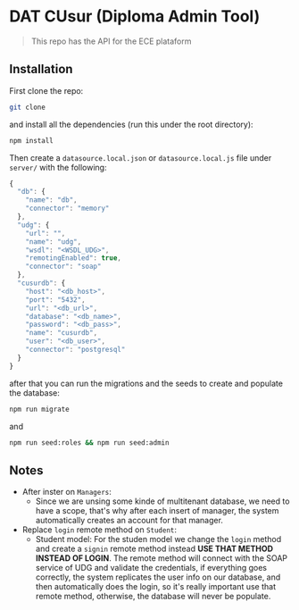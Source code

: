 # DAT CUsur (Diploma Admin Tool)

> This repo has the API for the ECE plataform

## Installation

First clone the repo:

```bash
git clone
```

and install all the dependencies (run this under the root directory):

```bash
npm install
```

Then create a `datasource.local.json` or `datasource.local.js` file under `server/` with the following:


```javascript
{
  "db": {
    "name": "db",
    "connector": "memory"
  },
  "udg": {
    "url": "",
    "name": "udg",
    "wsdl": "<WSDL_UDG>",
    "remotingEnabled": true,
    "connector": "soap"
  },
  "cusurdb": {
    "host": "<db_host>",
    "port": "5432",
    "url": "<db_url>",
    "database": "<db_name>",
    "password": "<db_pass>",
    "name": "cusurdb",
    "user": "<db_user>",
    "connector": "postgresql"
  }
}
```

after that you can run the migrations and the seeds to create and populate the database:

```bash
npm run migrate
```

and

```bash
npm run seed:roles && npm run seed:admin
```

## Notes

* After inster on `Managers`:
  - Since we are unsing some kinde of multitenant database, we need to have a scope, that's why after each insert of manager, the system
    automatically creates an account for that manager.
* Replace `login` remote method on `Student`:
  - Student model: For the studen model we change the `login` method and create a `signin` remote method instead **USE THAT METHOD INSTEAD OF LOGIN**.
    The remote method will connect with the SOAP service of UDG and validate the credentials, if everything goes correctly, the system replicates the user info
    on our database, and then automatically does the login, so it's really important use that remote method, otherwise, the database will never be populate.